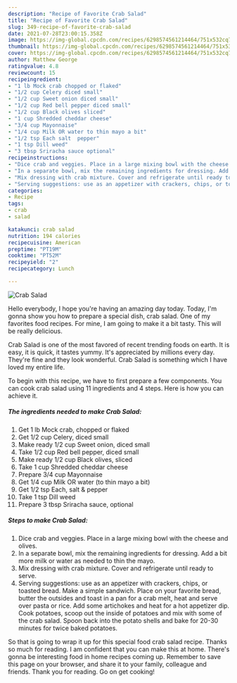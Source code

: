 ```yaml
---
description: "Recipe of Favorite Crab Salad"
title: "Recipe of Favorite Crab Salad"
slug: 349-recipe-of-favorite-crab-salad
date: 2021-07-28T23:00:15.358Z
image: https://img-global.cpcdn.com/recipes/6298574561214464/751x532cq70/crab-salad-recipe-main-photo.jpg
thumbnail: https://img-global.cpcdn.com/recipes/6298574561214464/751x532cq70/crab-salad-recipe-main-photo.jpg
cover: https://img-global.cpcdn.com/recipes/6298574561214464/751x532cq70/crab-salad-recipe-main-photo.jpg
author: Matthew George
ratingvalue: 4.8
reviewcount: 15
recipeingredient:
- "1 lb Mock crab chopped or flaked"
- "1/2 cup Celery diced small"
- "1/2 cup Sweet onion diced small"
- "1/2 cup Red bell pepper diced small"
- "1/2 cup Black olives sliced"
- "1 cup Shredded cheddar cheese"
- "3/4 cup Mayonnaise"
- "1/4 cup Milk OR water to thin mayo a bit"
- "1/2 tsp Each salt  pepper"
- "1 tsp Dill weed"
- "3 tbsp Sriracha sauce optional"
recipeinstructions:
- "Dice crab and veggies. Place in a large mixing bowl with the cheese and olives."
- "In a separate bowl, mix the remaining ingredients for dressing. Add a bit more milk or water as needed to thin the mayo."
- "Mix dressing with crab mixture. Cover and refrigerate until ready to serve."
- "Serving suggestions: use as an appetizer with crackers, chips, or toasted bread. Make a simple sandwich. Place on your favorite bread, butter the outsides and toast in a pan for a crab melt, heat and serve over pasta or rice. Add some artichokes and heat for a hot appetizer dip. Cook potatoes, scoop out the inside of potatoes and mix with some of the crab salad. Spoon back into the potato shells and bake for 20-30 minutes for twice baked potatoes."
categories:
- Recipe
tags:
- crab
- salad

katakunci: crab salad 
nutrition: 194 calories
recipecuisine: American
preptime: "PT19M"
cooktime: "PT52M"
recipeyield: "2"
recipecategory: Lunch

---
```



![Crab Salad](https://img-global.cpcdn.com/recipes/6298574561214464/751x532cq70/crab-salad-recipe-main-photo.jpg)

Hello everybody, I hope you're having an amazing day today. Today, I'm gonna show you how to prepare a special dish, crab salad. One of my favorites food recipes. For mine, I am going to make it a bit tasty. This will be really delicious.



Crab Salad is one of the most favored of recent trending foods on earth. It is easy, it is quick, it tastes yummy. It's appreciated by millions every day. They're fine and they look wonderful. Crab Salad is something which I have loved my entire life.


To begin with this recipe, we have to first prepare a few components. You can cook crab salad using 11 ingredients and 4 steps. Here is how you can achieve it.

<!--inarticleads1-->

##### The ingredients needed to make Crab Salad:

1. Get 1 lb Mock crab, chopped or flaked
1. Get 1/2 cup Celery, diced small
1. Make ready 1/2 cup Sweet onion, diced small
1. Take 1/2 cup Red bell pepper, diced small
1. Make ready 1/2 cup Black olives, sliced
1. Take 1 cup Shredded cheddar cheese
1. Prepare 3/4 cup Mayonnaise
1. Get 1/4 cup Milk OR water (to thin mayo a bit)
1. Get 1/2 tsp Each, salt &amp; pepper
1. Take 1 tsp Dill weed
1. Prepare 3 tbsp Sriracha sauce, optional




<!--inarticleads2-->

##### Steps to make Crab Salad:

1. Dice crab and veggies. Place in a large mixing bowl with the cheese and olives.
1. In a separate bowl, mix the remaining ingredients for dressing. Add a bit more milk or water as needed to thin the mayo.
1. Mix dressing with crab mixture. Cover and refrigerate until ready to serve.
1. Serving suggestions: use as an appetizer with crackers, chips, or toasted bread. Make a simple sandwich. Place on your favorite bread, butter the outsides and toast in a pan for a crab melt, heat and serve over pasta or rice. Add some artichokes and heat for a hot appetizer dip. Cook potatoes, scoop out the inside of potatoes and mix with some of the crab salad. Spoon back into the potato shells and bake for 20-30 minutes for twice baked potatoes.




So that is going to wrap it up for this special food crab salad recipe. Thanks so much for reading. I am confident that you can make this at home. There's gonna be interesting food in home recipes coming up. Remember to save this page on your browser, and share it to your family, colleague and friends. Thank you for reading. Go on get cooking!
